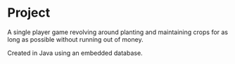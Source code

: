 # Project

A single player game revolving around planting and maintaining crops for as long as possible without running out of money.

Created in Java using an embedded database.


